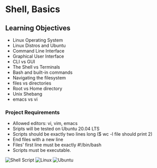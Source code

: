 # Shell, Basics

## Learning Objectives
* Linux Operating System
* Linux Distros and Ubuntu
* Command Line Interface
* Graphical User Interface
* CLI vs GUI
* The Shell vs Terminals
* Bash and built-in commands
* Navigating the filesystem
* files vs directories
* Root vs Home directory
* Unix Shebang
* emacs vs vi

### Project Requirements
* Allowed editors: vi, vim, emacs
* Sripts will be tested on Ubuntu 20.04 LTS
* Scripts should be exactly two lines long ($ wc -l file should print 2)
* End files with a new line
* Files' first line must be exactly #!/bin/bash
* Scripts must be executable.


![Shell Script](https://img.shields.io/badge/shell_script-%23121011.svg?style=for-the-badge&logo=gnu-bash&logoColor=white) ![Linux](https://img.shields.io/badge/Linux-FCC624?style=for-the-badge&logo=linux&logoColor=black) ![Ubuntu](https://img.shields.io/badge/Ubuntu-E95420?style=for-the-badge&logo=ubuntu&logoColor=white)
